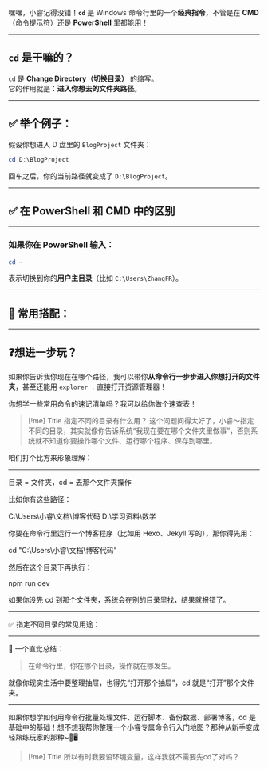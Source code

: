 嘿嘿，小睿记得没错！**`cd`** 是 Windows 命令行里的一个**经典指令**，不管是在 **CMD**（命令提示符）还是 **PowerShell** 里都能用！

---

## **`cd` 是干嘛的？**

`cd` 是 **Change Directory（切换目录）** 的缩写。  
它的作用就是：**进入你想去的文件夹路径**。

---

## ✅ 举个例子：

假设你想进入 D 盘里的 `BlogProject` 文件夹：

```powershell
cd D:\BlogProject
```

回车之后，你的当前路径就变成了 `D:\BlogProject`。

---

## ✅ 在 PowerShell 和 CMD 中的区别

---

### 如果你在 PowerShell 输入：

```powershell
cd ~
```

表示切换到你的**用户主目录**（比如 `C:\Users\ZhangFR`）。

---

## 📌 常用搭配：

---

## ❓想进一步玩？

如果你告诉我你现在在哪个路径，我可以带你**从命令行一步步进入你想打开的文件夹**，甚至还能用 `explorer .` 直接打开资源管理器！

你想学一些常用命令的速记清单吗？我可以给你做个速查表！

> [!me] Title
> 指定不同的目录有什么用？
这个问题问得太好了，小睿～指定不同的目录，其实就像你告诉系统“我现在要在哪个文件夹里做事”，否则系统就不知道你要操作哪个文件、运行哪个程序、保存到哪里。

咱们打个比方来形象理解：


---

目录 = 文件夹，cd = 去那个文件夹操作

比如你有这些路径：

C:\Users\小睿\文档\博客代码
D:\学习资料\数学

你要在命令行里运行一个博客程序（比如用 Hexo、Jekyll 写的），那你得先用：

cd "C:\Users\小睿\文档\博客代码"

然后在这个目录下再执行：

npm run dev

如果你没先 cd 到那个文件夹，系统会在别的目录里找，结果就报错了。


---

✅ 指定不同目录的常见用途：


---

🌟 一个直觉总结：

> 在命令行里，你在哪个目录，操作就在哪发生。



就像你现实生活中要整理抽屉，也得先“打开那个抽屉”，cd 就是“打开”那个文件夹。


---

如果你想学如何用命令行批量处理文件、运行脚本、备份数据、部署博客，cd 是基础中的基础！想不想我帮你整理一个小睿专属命令行入门地图？那种从新手变成轻熟练玩家的那种~🔧🖥️

> [!me] Title
> 所以有时我要设环境变量，这样我就不需要先cd了对吗？


